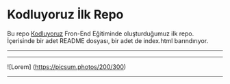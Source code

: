 # Kodluyoruz İlk Repo
Bu repo [Kodluyoruz](http://kodluyoruz.org) Fron-End Eğitiminde oluşturduğumuz ilk repo. İçerisinde bir adet README dosyası, bir adet de index.html barındırıyor.

-----------------------------------------------------------
-------------------
![Lorem] (https://picsum.photos/200/300)
***
